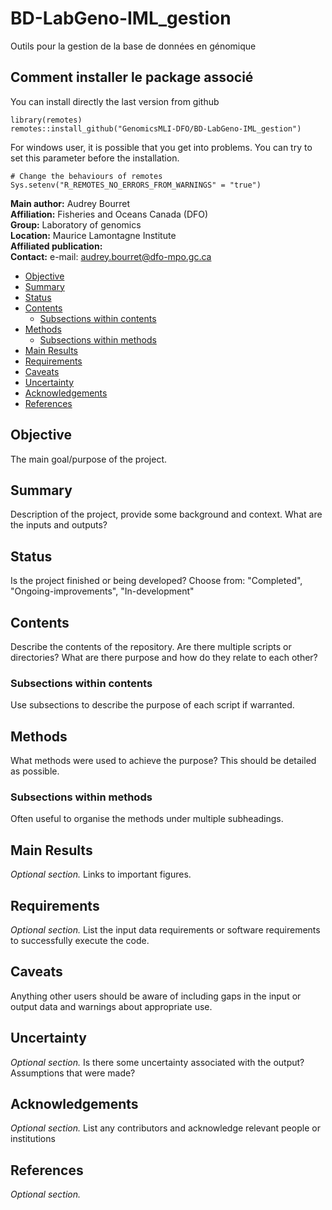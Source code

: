 # BD-LabGeno-IML_gestion
Outils pour la gestion de la base de données en génomique




## Comment installer le package associé

You can install directly the last version from github

```{r}
library(remotes)
remotes::install_github("GenomicsMLI-DFO/BD-LabGeno-IML_gestion")
```

For windows user, it is possible that you get into problems. You can try to set this parameter before the installation.

```{r}
# Change the behaviours of remotes
Sys.setenv("R_REMOTES_NO_ERRORS_FROM_WARNINGS" = "true")
```

__Main author:__  Audrey Bourret  
__Affiliation:__  Fisheries and Oceans Canada (DFO)   
__Group:__        Laboratory of genomics   
__Location:__     Maurice Lamontagne Institute  
__Affiliated publication:__  
__Contact:__      e-mail: audrey.bourret@dfo-mpo.gc.ca


- [Objective](#objective)
- [Summary](#summary)
- [Status](#status)
- [Contents](#contents)
  + [Subsections within contents](#subsections-within-contents)
- [Methods](#methods)
  + [Subsections within methods](#subsections-within-methods)
- [Main Results](#main-results)
- [Requirements](#requirements)
- [Caveats](#caveats)
- [Uncertainty](#uncertainty)
- [Acknowledgements](#acknowledgements)
- [References](#references)


## Objective
The main goal/purpose of the project.


## Summary
Description of the project, provide some background and context. What are the inputs and outputs?


## Status
Is the project finished or being developed? Choose from: "Completed", "Ongoing-improvements", "In-development"


## Contents
Describe the contents of the repository. Are there multiple scripts or directories? What are there purpose and how do they relate to each other?
### Subsections within contents
Use subsections to describe the purpose of each script if warranted.


## Methods
What methods were used to achieve the purpose? This should be detailed as possible.
### Subsections within methods
Often useful to organise the methods under multiple subheadings.

## Main Results
*Optional section.* Links to important figures.

## Requirements
*Optional section.* List the input data requirements or software requirements to successfully execute the code.


## Caveats
Anything other users should be aware of including gaps in the input or output data and warnings about appropriate use.


## Uncertainty
*Optional section.* Is there some uncertainty associated with the output? Assumptions that were made?


## Acknowledgements
*Optional section.* List any contributors and acknowledge relevant people or institutions


## References
*Optional section.*
